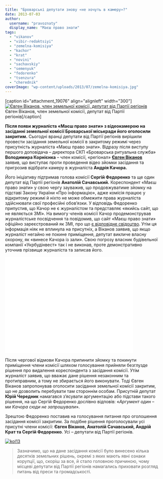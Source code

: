 ```yaml
---
title: "Броварські депутати знову «не хочуть в камеру»?"
date: 2013-07-03
author: 
  username: "pravoznaty"
  display_name: "Маєш право знати"
tags: 
  - "vikanov"
  - "vibir-redaktsiyi"
  - "zemelna-komisiya"
  - "kachor"
  - "krat"
  - "novini"
  - "sachavskiy"
  - "semenyuk"
  - "fedorenko"
  - "tsenzura"
  - "cherednik"
coverImage: "wp-content/uploads/2013/07/zemelna-komisiya.jpg"
---
```


\[caption id="attachment\_19076" align="alignleft" width="300"\][![Євген Віканов, член земельної комісії, депутат від Партії регіонів](https://mpz.brovary.org/wp-content/uploads/2013/07/vik3.jpg)](https://mpz.brovary.org/wp-content/uploads/2013/07/vik3.jpg) Євген Віканов, член земельної комісії, депутат від Партії регіонів\[/caption\]

**Після появи журналіста «Маєш право знати» з відеокамерою на засіданні земельної комісії Броварської міськради його оголосили закритим.** Сьогодні вранці депутати від Партії регіонів вирішили провести засідання земельної комісії в закритому режимі через присутність журналіста «Маєш право знати». Відразу після виступу першого доповідача – директора СКП «Броварська ритуальна служба» **Володимира Корнієнка** – член комісії, «регіонал» [**Євген Віканов**](https://www.odnoklassniki.ru/profile/467705134311) заявив, що виступає проти проведення відео зйомки засідання та пригрозив відібрати камеру в журналіста **Андрія Качора.**

Його ініціативу підтримав голова комісії **Сергій Федоренко** та ще один депутат від Партії регіонів **Анатолій Сачавський.** Кореспондент «Маєш право знати» у свою чергу зауважив, що продовжуватиме зйомку на підставі Закону України «Про інформацію», адже комісія працює у відкритому режимі й ніхто не може обмежити права журналіста здійснювати свої професійні обов’язки. У відповідь Федоренко припустив, що Качор не є журналістом та представляє «якийсь сайт, що не являється ЗМІ». На вимогу членів комісії Качор продемонстрував журналістське посвідчення та повідомив, що сайт «Маєш право знати» офіційно зареєстрований як ЗМІ, про що [є відповідне свідоцтво](https://mpz.brovary.org/zareyestrovano-gazetu-mayesh-pravo-znati-gotuyetsya-pershiy-nomer-2/). Утім ця інформація ніяк не вплинула на присутніх, а Віканов заявив, що якщо журналіст негайно не покине приміщення, депутат викличе власну охорону, як «винесе Качора із зали». Свою погрозу власник будівельної компанії «Укрбудінвест» так і не виконав, проте демонстративно уточнив прізвище журналіста та записав його.

<iframe src="//www.youtube.com/embed/eFQGU5W3Irw" height="315" width="420" allowfullscreen frameborder="0"></iframe>

Після чергової відмови Качора припинити зйомку та покинути приміщення члени комісії шляхом голосування прийняли безглузде рішення про видалення кореспондента з засідання комісії. Утім журналіст заявив, що вважає дане рішення незаконним та протиправним, а тому не збирається його виконувати. Тоді Євген Віканов запропонував оголосити засідання земельної комісії закритим, що не дозволить перебувати там стороннім особам. Присутній депутат **Юрій Чередник** намагався з’ясувати аргументацію або підстави такого рішення, на що Сергій Федоренко дослівно відповів: «_Аргумент один – ми Качора сюди не запрошували_».

Зрештою Федоренко поставив на голосування питання про оголошення засідання комісії закритим. За подібне рішення проголосували усі присутні члени комісії: **Євген Віканов, Анатолій Сачавський, Андрій Крат та Сергій Федоренко**. Усі – депутати від Партії регіонів.

[![kol13](https://mpz.brovary.org/wp-content/uploads/2013/07/kol131.jpg)](https://mpz.brovary.org/wp-content/uploads/2013/07/kol131.jpg)

> Зазначимо, що на дане засідання комісії було винесено кілька десятків земельних рішень, окремі з яких мають явні ознаки корупції, що, скоріш за все, й стало головною причиною, чому місцеві депутати від Партії регіонів намагались приховати розгляд питань від преси та громадськості.
